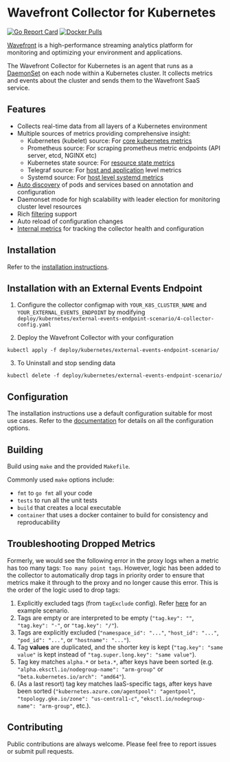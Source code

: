 # Wavefront Collector for Kubernetes
[![Go Report Card][go-report-img]][go-report] [![Docker Pulls][docker-pull-img]][docker-img]

[Wavefront](https://docs.wavefront.com) is a high-performance streaming analytics platform for monitoring and optimizing your environment and applications.

The Wavefront Collector for Kubernetes is an agent that runs as a [DaemonSet](https://kubernetes.io/docs/concepts/workloads/controllers/daemonset/) on each node within a Kubernetes cluster. It collects metrics and events about the cluster and sends them to the Wavefront SaaS service.

## Features
* Collects real-time data from all layers of a Kubernetes environment
* Multiple sources of metrics providing comprehensive insight:
  - Kubernetes (kubelet) source: For [core kubernetes metrics](https://github.com/wavefrontHQ/wavefront-collector-for-kubernetes/blob/main/docs/metrics.md#kubernetes-source)
  - Prometheus source: For scraping prometheus metric endpoints (API server, etcd, NGINX etc)
  - Kubernetes state source: For [resource state metrics](https://github.com/wavefrontHQ/wavefront-collector-for-kubernetes/blob/main/docs/metrics.md#kubernetes-state-source)    
  - Telegraf source: For [host and application](https://github.com/wavefrontHQ/wavefront-collector-for-kubernetes/blob/main/docs/metrics.md#telegraf-source) level metrics
  - Systemd source: For [host level systemd metrics](https://github.com/wavefrontHQ/wavefront-collector-for-kubernetes/blob/main/docs/metrics.md#systemd-source)
* [Auto discovery](https://github.com/wavefrontHQ/wavefront-collector-for-kubernetes/blob/main/docs/discovery.md) of pods and services based on annotation and configuration
* Daemonset mode for high scalability with leader election for monitoring cluster level resources
* Rich [filtering](https://github.com/wavefrontHQ/wavefront-collector-for-kubernetes/blob/main/docs/filtering.md) support
* Auto reload of configuration changes
* [Internal metrics](https://github.com/wavefrontHQ/wavefront-collector-for-kubernetes/blob/main/docs/metrics.md#collector-health-metrics) for tracking the collector health and configuration

## Installation

Refer to the [installation instructions](https://docs.wavefront.com/kubernetes.html#kubernetes-quick-install-using-the-kubernetes-operator).

## Installation with an External Events Endpoint

1. Configure the collector configmap with `YOUR_K8S_CLUSTER_NAME` and `YOUR_EXTERNAL_EVENTS_ENDPOINT` by modifying `deploy/kubernetes/external-events-endpoint-scenario/4-collector-config.yaml` 

2. Deploy the Wavefront Collector with your configuration

```
kubectl apply -f deploy/kubernetes/external-events-endpoint-scenario/
```

3. To Uninstall and stop sending data

```
kubectl delete -f deploy/kubernetes/external-events-endpoint-scenario/
```

## Configuration

The installation instructions use a default configuration suitable for most use cases. Refer to the [documentation](https://github.com/wavefrontHQ/wavefront-collector-for-kubernetes/tree/main/docs) for details on all the configuration options.

## Building

Build using `make` and the provided `Makefile`. 

Commonly used `make` options include: 
* `fmt` to `go fmt` all your code
* `tests` to run all the unit tests 
* `build` that creates a local executable
* `container` that uses a docker container to build for consistency and reproducability 

## Troubleshooting Dropped Metrics

Formerly, we would see the following error in the proxy logs when a metric has too many tags: `Too many point tags`.
However, logic has been added to the collector to automatically drop tags in priority order
to ensure that metrics make it through to the proxy and no longer cause this error.
This is the order of the logic used to drop tags:
1. Explicitly excluded tags (from `tagExclude` config).
   Refer [here](https://github.com/wavefrontHQ/wavefront-operator-for-kubernetes/blob/main/deploy/kubernetes/scenarios/wavefront-full-config.yaml) for an example scenario.
1. Tags are empty or are interpreted to be empty (`"tag.key": ""`, `"tag.key": "-"`, or `"tag.key": "/"`).
1. Tags are explicitly excluded
   (`"namespace_id": "..."`, `"host_id": "..."`, `"pod_id": "..."`, or `"hostname": "..."`).
1. Tag **values** are duplicated, and the shorter key is kept
   (`"tag.key": "same value"` is kept instead of `"tag.super.long.key": "same value"`).
1. Tag key matches `alpha.*` or `beta.*`, after keys have been sorted
   (e.g. `"alpha.eksctl.io/nodegroup-name": "arm-group"` or `"beta.kubernetes.io/arch": "amd64"`).
1. (As a last resort) tag key matches IaaS-specific tags, after keys have been sorted
   (`"kubernetes.azure.com/agentpool": "agentpool"`, `"topology.gke.io/zone": "us-central1-c"`, `"eksctl.io/nodegroup-name": "arm-group"`, etc.).

## Contributing
Public contributions are always welcome. Please feel free to report issues or submit pull requests.

[go-report-img]: https://goreportcard.com/badge/github.com/wavefronthq/wavefront-kubernetes-collector
[go-report]: https://goreportcard.com/report/github.com/wavefronthq/wavefront-kubernetes-collector
[docker-pull-img]: https://img.shields.io/docker/pulls/wavefronthq/wavefront-kubernetes-collector.svg?logo=docker
[docker-img]: https://hub.docker.com/r/wavefronthq/wavefront-kubernetes-collector/
